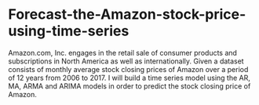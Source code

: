 # Forecast-the-Amazon-stock-price-using-time-series
Amazon.com, Inc. engages in the retail sale of consumer products and subscriptions in North America as well as internationally. Given a dataset consists of monthly average stock closing prices of Amazon over a period of 12 years from 2006 to 2017. I will build a time series model using the AR, MA, ARMA and ARIMA models in order to predict the stock closing price of Amazon.
